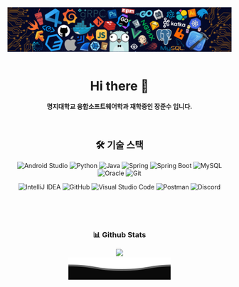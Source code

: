 <div align="center">

<picture>
	<img src="https://github.com/dipanjanpanja6/dipanjanpanja6/blob/master/media/header_.png"/>
</picture>


<br>
<br>

# Hi there 👋
**명지대학교 융합소프트웨어학과 재학중인 장준수 입니다.**

<br>


## 🛠 기술 스택
![Android Studio](https://img.shields.io/badge/-Android%20Studio-3DDC84?style=flat-square&logo=android-studio&logoColor=white)  ![Python](https://img.shields.io/badge/-Python-3776AB?style=flat-square&logo=python&logoColor=white)  ![Java](https://img.shields.io/badge/-Java-007396?style=flat-square&logo=java&logoColor=white)  ![Spring](https://img.shields.io/badge/-Spring-6DB33F?style=flat-square&logo=spring&logoColor=white)  ![Spring Boot](https://img.shields.io/badge/-Spring%20Boot-6DB33F?style=flat-square&logo=spring-boot&logoColor=white)  ![MySQL](https://img.shields.io/badge/-MySQL-4479A1?style=flat-square&logo=mysql&logoColor=white)  ![Oracle](https://img.shields.io/badge/-Oracle-F80000?style=flat-square&logo=oracle&logoColor=white)  ![Git](https://img.shields.io/badge/-Git-F05032?style=flat-square&logo=git&logoColor=white) 
<br>

![IntelliJ IDEA](https://img.shields.io/badge/-IntelliJ%20IDEA-000000?style=flat-square&logo=intellij-idea&logoColor=white)  ![GitHub](https://img.shields.io/badge/-GitHub-181717?style=flat-square&logo=github&logoColor=white)  ![Visual Studio Code](https://img.shields.io/badge/-Visual%20Studio%20Code-007ACC?style=flat-square&logo=visual-studio-code&logoColor=white)  ![Postman](https://img.shields.io/badge/-Postman-FF6C37?style=flat-square&logo=postman&logoColor=white)  ![Discord](https://img.shields.io/badge/-Discord-5865F2?style=flat-square&logo=discord&logoColor=white) 



<br/>
<br/>

  



<br>


### 📊 Github Stats
<picture>
  <img src="https://github-readme-stats.vercel.app/api/top-langs/?username=wkdal1433&layout=compact"/>	
</picture>
<br>

<picture>
  <img src="footer.svg">
</picture>

</div>

